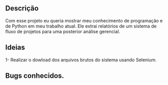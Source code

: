 ## Descrição

Com esse projeto eu queria mostrar meu conhecimento de programação e de Python   em meu trabalho atual. Ele extrai relatórios de um sistema de fluxo de
projetos para uma posterior análise gerencial.

## Ideias
1- Realizar o dowload dos arquivos brutos do sistema usando Selenium.

## Bugs conhecidos.

